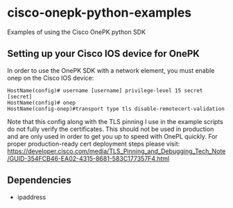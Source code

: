 cisco-onepk-python-examples
===========================

Examples of using the Cisco OnePK python SDK

## Setting up your Cisco IOS device for OnePK

In order to use the OnePK SDK with a network element, you must enable onep on the Cisco IOS device:
	
	HostName(config)# username [username] privilege-level 15 secret [secret]
    HostName(config)# onep
    HostName(config-onep)#transport type tls disable-remotecert-validation

Note that this config along with the TLS pinning I use in the example scripts do not fully verify the certificates. This should not be used in production and are only used in order to get you up to speed with OnePL quickly. For proper production-ready cert deployment steps please visit: https://developer.cisco.com/media/TLS_Pinning_and_Debugging_Tech_Note/GUID-354FCB46-EA02-4315-8681-583C177357F4.html

## Dependencies

* ipaddress